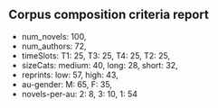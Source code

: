 
## Corpus composition criteria report

- num_novels: 100, 
- num_authors: 72, 
- timeSlots: T1: 25, T3: 25, T4: 25, T2: 25, 
- sizeCats: medium: 40, long: 28, short: 32, 
- reprints: low: 57, high: 43, 
- au-gender: M: 65, F: 35, 
- novels-per-au: 2: 8, 3: 10, 1: 54